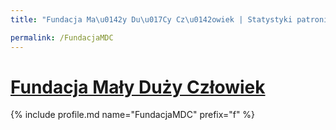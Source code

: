 ```yaml
---
title: "Fundacja Ma\u0142y Du\u017Cy Cz\u0142owiek | Statystyki patronite.pl | Patromierz"

permalink: /FundacjaMDC
---
```


# [Fundacja Mały Duży Człowiek](https://patronite.pl/FundacjaMDC)

{% include profile.md name="FundacjaMDC" prefix="f" %}
